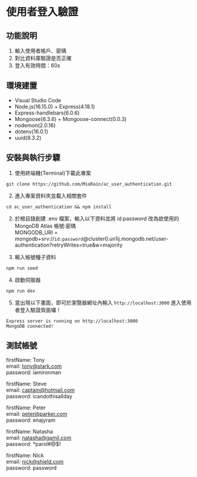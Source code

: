 # 使用者登入驗證

## 功能說明

1. 輸入使用者帳戶、密碼
2. 對比資料庫驗證是否正確
3. 登入有效時間：60s

## 環境建置
- Visual Studio Code
- Node.js(16.15.0) + Express(4.18.1)
- Express-handlebars(6.0.6)
- Mongoose(6.3.6) + Mongoose-connect(0.0.3)
- nodemon(2.0.16)
- dotenv(16.0.1)
- uuid(8.3.2)

## 安裝與執行步驟
1. 使用終端機(Terminal)下載此專案
```
git clone https://github.com/MioRain/ac_user_authentication.git
```
2. 進入專案資料夾並載入相關套件
```
cd ac_user_authentication && npm install
```
2. 於根目錄創建 .env 檔案，輸入以下資料並將 id:password 改為欲使用的 MongoDB Atlas 帳號:密碼  
MONGODB_URI = mongodb+srv://`id:password`@cluster0.un1ij.mongodb.net/user-authentication?retryWrites=true&w=majority

3. 輸入帳號種子資料
```
npm run seed
```

4. 啟動伺服器
```
npm run dev
```
5. 當出現以下畫面，即可於瀏覽器網址內輸入 `http://localhost:3000` 進入使用者登入驗證頁面囉！
```
Express server is running on http://localhost:3000
MongoDB connected!
```

## 測試帳號

firstName: Tony <br>
email: tony@stark.com <br>
password: iamironman

firstName: Steve <br>
email: captain@hotmail.com <br>
password: icandothisallday

firstName: Peter <br>
email: peter@parker.com <br>
password: enajyram

firstName: Natasha <br>
email: natasha@gamil.com <br>
password: *parol#@$!

firstName: Nick <br>
email: nick@shield.com <br>
password: password
